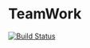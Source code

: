# TeamWork

[![Build Status](https://travis-ci.com/CodenNerd/TeamWork.svg?branch=develop)](https://travis-ci.com/CodenNerd/TeamWork) 